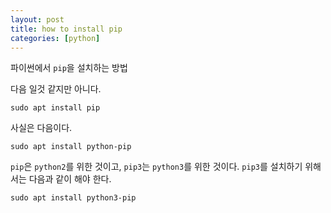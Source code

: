 ```yaml
---
layout: post
title: how to install pip
categories: [python]
---
```


파이썬에서 `pip`을 설치하는 방법

다음 일것 같지만 아니다.
```
sudo apt install pip
```

사실은 다음이다.

```
sudo apt install python-pip
```

`pip`은 `python2`를 위한 것이고, `pip3`는 `python3`를 위한 것이다. `pip3`를 설치하기 위해서는 다음과 같이 해야 한다.

```
sudo apt install python3-pip
```

